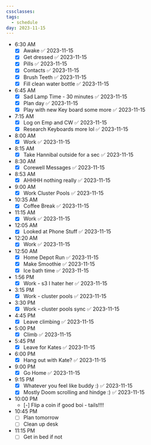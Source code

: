 ```yaml
---
cssclasses: 
tags:
  - schedule
day: 2023-11-15
---
```


- <span class="green">6:30 AM</span>
	- [x] Awake ✅ 2023-11-15
	- [x] Get dressed ✅ 2023-11-15
	- [x] Pills ✅ 2023-11-15
	- [x] Contacts ✅ 2023-11-15
	- [x] Brush Teeth ✅ 2023-11-15
	- [x] Fill clean water bottle ✅ 2023-11-15
- <span class="green">6:45 AM</span>
	- [x] Sad Lamp Time - 30 minutes ✅ 2023-11-15
	- [x] Plan day ✅ 2023-11-15
	- [x] Play with new Key board some more ✅ 2023-11-15
- <span class="green">7:15 AM</span>
	- [x] Log on Emp and CW ✅ 2023-11-15
	- [x] Research Keyboards more lol ✅ 2023-11-15
- <span class="green">8:00 AM</span>
	- [x] Work ✅ 2023-11-15
- <span class="green">8:15 AM</span>
	- [x] Take Hannibal outside for a sec ✅ 2023-11-15
- <span class="green">8:30 AM</span>
	- [x] Corewell Messages ✅ 2023-11-15
- <span class="green">8:53 AM</span>
	- [x] AHHHH nothing really ✅ 2023-11-15
- <span class="green">9:00 AM</span>
	- [x] Work Cluster Pools ✅ 2023-11-15
- <span class="green">10:35 AM</span>
	- [x] Coffee Break ✅ 2023-11-15
- <span class="green">11:15 AM</span>
	- [x] Work ✅ 2023-11-15
- <span class="green">12:05 AM</span>
	- [x] Looked at Phone Stuff ✅ 2023-11-15
- <span class="green">12:20 AM</span>
	- [x] Work ✅ 2023-11-15
- <span class="green">12:50 AM</span>
	- [x] Home Depot Run ✅ 2023-11-15
	- [x] Make Smoothie ✅ 2023-11-15
	- [x] Ice bath time ✅ 2023-11-15
- <span class="green">1:56 PM</span>
	- [x] Work - s3 I hater her ✅ 2023-11-15
- <span class="green">3:15 PM</span>
	- [x] Work - cluster pools  ✅ 2023-11-15
- <span class="green">3:30 PM</span>
	- [x] Work - cluster pools sync ✅ 2023-11-15
- <span class="green">4:45 PM</span>
	- [x] Leave climbing ✅ 2023-11-15
- <span class="green">5:00 PM</span>
	- [x] Climb ✅ 2023-11-15
- <span class="green">5:45 PM</span>
	- [x] Leave for Kates ✅ 2023-11-15
- <span class="green">6:00 PM</span>
	- [x] Hang out with Kate? ✅ 2023-11-15
- <span class="green">9:00 PM</span>
	- [x] Go Home ✅ 2023-11-15
- <span class="green">9:15 PM</span>
	- [x] Whatever you feel like buddy :) ✅ 2023-11-15
	- [x] Mostly Doom scrolling and hindge :) ✅ 2023-11-15
- <span class="green">10:00 PM</span>
	- [-] Flip a coin if good boi - tails!!!!
- <span class="green">10:45 PM</span>
	- [ ] Plan tomorrow
	- [ ] Clean up desk
- <span class="green">11:15 PM</span>
	- [ ] Get in bed if not 
